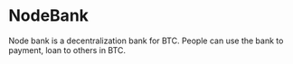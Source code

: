 # NodeBank
Node bank is a decentralization bank for BTC. People can use the bank to payment, loan to others in BTC.

